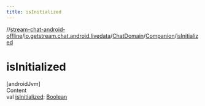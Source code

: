```yaml
---
title: isInitialized
---
```

//[stream-chat-android-offline](../../../../index.md)/[io.getstream.chat.android.livedata](../../index.md)/[ChatDomain](../index.md)/[Companion](index.md)/[isInitialized](isInitialized.md)



# isInitialized  
[androidJvm]  
Content  
val [isInitialized](isInitialized.md): [Boolean](https://kotlinlang.org/api/latest/jvm/stdlib/kotlin/-boolean/index.html)  



